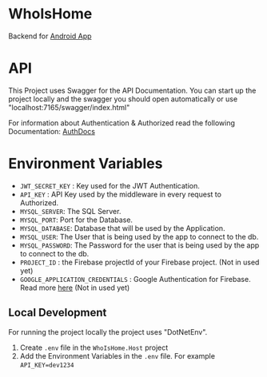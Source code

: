 # WhoIsHome
Backend for [Android App](https://github.com/Darki002/WhoIsHome.Android)

# API

This Project uses Swagger for the API Documentation. You can start up the project locally 
and the swagger you should open automatically or use "localhost:7165/swagger/index.html"

For information about Authentication & Authorized read the following Documentation: [AuthDocs](./Docs/Auth.md)

# Environment Variables

- `JWT_SECRET_KEY` : Key used for the JWT Authentication.
- `API_KEY` : API Key used by the middleware in every request to Authorized.
- `MYSQL_SERVER`: The SQL Server.
- `MYSQL_PORT`: Port for the Database.
- `MYSQL_DATABASE`: Database that will be used by the Application.
- `MYSQL_USER`: The User that is being used by the app to connect to the db.
- `MYSQL_PASSWORD`: The Password for the user that is being used by the app to connect to the db.
- `PROJECT_ID` : the Firebase projectId of your Firebase project. (Not in used yet)
- `GOOGLE_APPLICATION_CREDENTIALS` : Google Authentication for Firebase. Read more [here](https://cloud.google.com/docs/authentication/provide-credentials-adc#wlif-key) (Not in used yet)

## Local Development

For running the project locally the project uses "DotNetEnv".

1. Create `.env` file in the `WhoIsHome.Host` project
2. Add the Environment Variables in the `.env` file. For example `API_KEY=dev1234`
